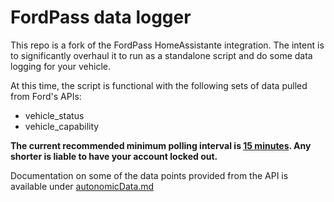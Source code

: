 # FordPass data logger

This repo is a fork of the FordPass HomeAssistante integration. The intent is to significantly overhaul it to run as a standalone script and do some data logging for your vehicle.

At this time, the script is functional with the following sets of data pulled from Ford's APIs:

* vehicle_status
* vehicle_capability

**The current recommended minimum polling interval is <ins>15 minutes</ins>. Any shorter is liable to have your account locked out.**

Documentation on some of the data points provided from the API is available under [autonomicData.md](autonomicData.md)
